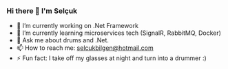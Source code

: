 ### Hi there 👋 I'm Selçuk


- 🔭 I’m currently working on .Net Framework
- 🌱 I’m currently learning microservices tech (SignalR, RabbitMQ, Docker)
- 💬 Ask me about drums and .Net.
- 📫 How to reach me: selcukbilgen@hotmail.com
- ⚡ Fun fact: I take off my glasses at night and turn into a drummer :)
